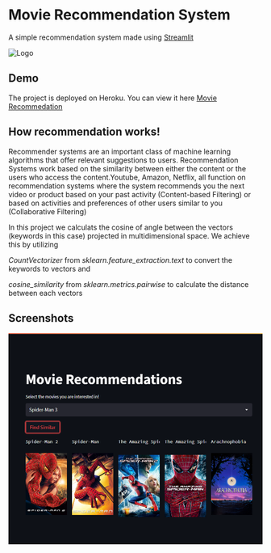 
# Movie Recommendation System
A simple recommendation system made using [Streamlit](https://docs.streamlit.io/)


![Logo](https://cdn.pixabay.com/photo/2017/06/02/22/01/dog-2367414_960_720.png)


## Demo

The project is deployed on Heroku. You can view it here [Movie Recommedation](https://recommend-18.herokuapp.com/)


## How recommendation works!

Recommender systems are an important class of machine learning algorithms that offer relevant suggestions to users. Recommendation Systems work based on the similarity between either the content or the users who access the content.Youtube, Amazon, Netflix, all function on recommendation systems where the system recommends you the next video or product based on your past activity (Content-based Filtering) or based on activities and preferences of other users similar to you (Collaborative Filtering)

In this project we calculats the cosine of angle between the vectors (keywords in this case) projected in multidimensional space.
We achieve this by utilizing

*CountVectorizer* from *sklearn.feature_extraction.text* to convert the keywords to vectors and

*cosine_similarity* from *sklearn.metrics.pairwise* to calculate the distance between each vectors




## Screenshots

![screenshot](https://github.com/iamnandhu/Movie-recommender-system/blob/master/Screenshot.png)

